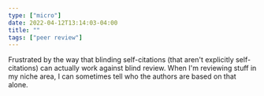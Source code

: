 ```yaml
---
type: ["micro"]
date: 2022-04-12T13:14:03-04:00
title: ""
tags: ["peer review"]
---
```

Frustrated by the way that blinding self-citations (that aren't explicitly self-citations) can actually work against blind review. When I'm reviewing stuff in my niche area, I can sometimes tell who the authors are based on that alone.
